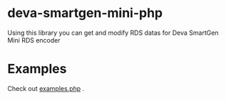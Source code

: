 # deva-smartgen-mini-php

Using this library you can get and modify RDS datas for Deva SmartGen Mini RDS encoder

# Examples

Check out [examples.php](examples.php) .